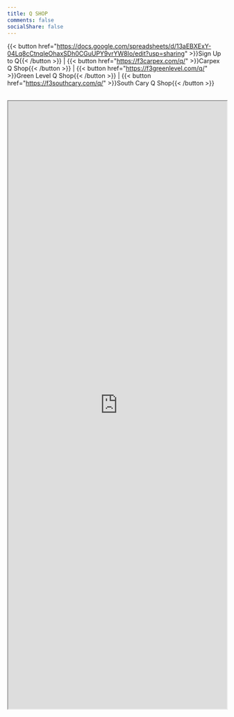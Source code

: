 ```yaml
---
title: Q SHOP
comments: false
socialShare: false
---
```


<!-- Widen the Q shop div -->
<style>

div[role=main] {
  width: 990px;
  margin: auto;
}

div[role=main] div:first-child {
  width: 100%;
  margin: auto;
}

article.blog-post {
  width: 100%; 
}

</style>

{{< button href="https://docs.google.com/spreadsheets/d/13aEBXExY-04Lq8cCtnqIeOhaxSDh0CGuUPY9vrYW8Io/edit?usp=sharing" >}}Sign Up to Q{{< /button >}} |
{{< button href="https://f3carpex.com/q/" >}}Carpex Q Shop{{< /button >}} |
{{< button href="https://f3greenlevel.com/q/" >}}Green Level Q Shop{{< /button >}} |
{{< button href="https://f3southcary.com/q/" >}}South Cary Q Shop{{< /button >}}
<br/>
<br/>

<iframe src="https://docs.google.com/spreadsheets/d/e/2PACX-1vSnJX2Ofgx1Pz5o860_daHOWc1ylSPadk2xNU1UaY8huQzA_nTx6xn6I-tMORZgQEiv2JqYeJZoV3Jo/pubhtml?gid=0&single=true"
    width="100%" 
    height="1400px"></iframe>
